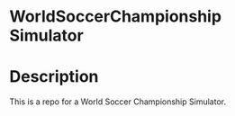 <h1>WorldSoccerChampionship Simulator</h1>

# Description

<p> This is a repo for a World Soccer Championship Simulator. </p>

